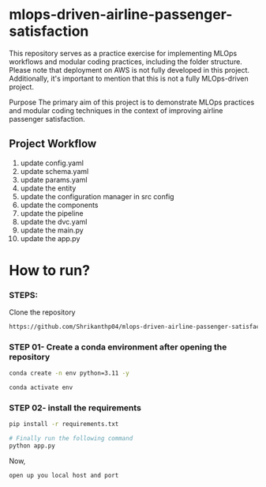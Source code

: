 # mlops-driven-airline-passenger-satisfaction
This repository serves as a practice exercise for implementing MLOps workflows and modular coding practices, including the folder structure. Please note that deployment on AWS is not fully developed in this project. Additionally, it's important to mention that this is not a fully MLOps-driven project.

Purpose
The primary aim of this project is to demonstrate MLOps practices and modular coding techniques in the context of improving airline passenger satisfaction.

## Project Workflow

1. update config.yaml
2. update schema.yaml
3. update params.yaml
4. update the entity
5. update the configuration manager in src config
6. update the components
7. update the pipeline
8. update the dvc.yaml
9. update the main.py
10. update the app.py


# How to run?
### STEPS:

Clone the repository

```bash
https://github.com/Shrikanthp04/mlops-driven-airline-passenger-satisfaction
```
### STEP 01- Create a conda environment after opening the repository

```bash
conda create -n env python=3.11 -y
```

```bash
conda activate env
```


### STEP 02- install the requirements
```bash
pip install -r requirements.txt
```


```bash
# Finally run the following command
python app.py
```

Now,
```bash
open up you local host and port
```
